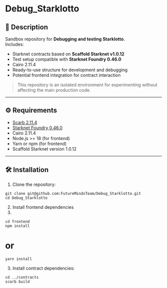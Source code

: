 # Debug_Starklotto

## 📌 Description
Sandbox repository for **Debugging and testing Starklotto**.  
Includes:

- Starknet contracts based on **Scaffold Starknet v1.0.12**
- Test setup compatible with **Starknet Foundry 0.46.0**
- Cairo 2.11.4
- Ready-to-use structure for development and debugging
- Potential frontend integration for contract interaction

> This repository is an isolated environment for experimenting without affecting the main production code.

---

## ⚙️ Requirements

- [Scarb 2.11.4](https://docs.swmansion.com/scarb/)
- [Starknet Foundry 0.46.0](https://github.com/Shard-Labs/starknet-foundry)
- Cairo 2.11.4
- Node.js >= 18 (for frontend)
- Yarn or npm (for frontend)
- Scaffold Starknet version 1.0.12

---

## 🛠️ Installation

1. Clone the repository:

```
git clone git@github.com:FutureMindsTeam/Debug_Starklotto.git
cd Debug_Starklotto
```

2. Install frontend dependencies
3. 
```
cd frontend
npm install
```
# or
```
yarn install
```

3. Install contract dependencies:
   
```
cd ../contracts
scarb build
```
